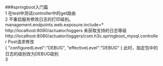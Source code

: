 ###springboot入门篇  
1 在test中测试controller中的get路由  
2 不重启服务修改日志的打印级别。  
management.endpoints.web.exposure.include=*  
http://localhost:8080/actuator/loggers 来获取支持的日志等级  
http://localhost:8080/actuator/loggers/com.h3c.springboot_mysql.controller Post请求修改  
{
	"configuredLevel":"DEBUG",
	"effectiveLevel":"DEBUG"
}
此时，指定包中的日志的级别改为DEBUG级别  
3 

